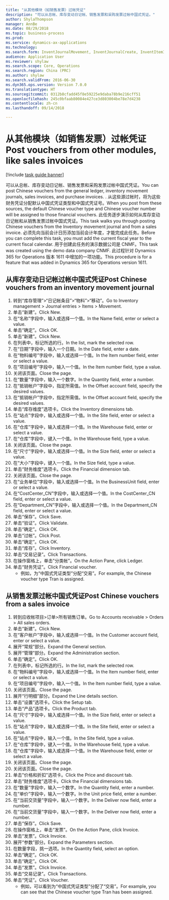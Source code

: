 ```yaml
--- 
title: "从其他模块（如销售发票）过帐凭证"
description: "可以从总帐、库存变动日记帐、销售发票和采购发票过帐中国式凭证。"
author: ShylaThompson
manager: AnnBe
ms.date: 08/29/2018
ms.topic: business-process
ms.prod: 
ms.service: dynamics-ax-applications
ms.technology: 
ms.search.form: InventJournalMovement, InventJournalCreate, InventItemIdLookupSimple, InventLocationIdLookup, InventProductDimensionLookup, DimensionLookup, InventTrans, SalesTableListPage, SalesCreateOrder, SalesTable, SalesEditLines,  CustInvoiceJournal, CustTrans
audience: Application User
ms.reviewer: shylaw
ms.search.scope: Core, Operations
ms.search.region: China (PRC)
ms.author: shylaw
ms.search.validFrom: 2016-06-30
ms.dyn365.ops.version: Version 7.0.0
ms.translationtype: HT
ms.sourcegitcommit: 0312b8cfadd45f8e59225e9daba78b9e216cff51
ms.openlocfilehash: 245c0bfaab80084e427ce3d803004be78e7d4238
ms.contentlocale: zh-cn
ms.lasthandoff: 09/14/2018

---
```

# <a name="post-vouchers-from-other-modules-like-sales-invoices"></a><span data-ttu-id="064f8-103">从其他模块（如销售发票）过帐凭证</span><span class="sxs-lookup"><span data-stu-id="064f8-103">Post vouchers from other modules, like sales invoices</span></span>

[!include [task guide banner](../../includes/task-guide-banner.md)]

<span data-ttu-id="064f8-104">可以从总帐、库存变动日记帐、销售发票和采购发票过帐中国式凭证。</span><span class="sxs-lookup"><span data-stu-id="064f8-104">You can post Chinese vouchers from the general ledger, inventory movement journals, sales invoices, and purchase invoices.</span></span> <span data-ttu-id="064f8-105">. 从这些源过帐时，将为这些财务凭证分配默认中国式凭证类型和中国式凭证号。</span><span class="sxs-lookup"><span data-stu-id="064f8-105">When you post from these sources, the default Chinese voucher type and Chinese voucher number will be assigned to those financial vouchers.</span></span>
<span data-ttu-id="064f8-106">此任务逐步演示如何从库存变动日记帐和从销售发票过帐中国式凭证。</span><span class="sxs-lookup"><span data-stu-id="064f8-106">This task walks you through posting Chinese vouchers from the Inventory movement journal and from a sales invoice.</span></span>
<span data-ttu-id="064f8-107">必须先向当前会计日历添加当前会计年度，才能完成此任务。</span><span class="sxs-lookup"><span data-stu-id="064f8-107">Before you can complete this task, you must add the current fiscal year to the current fiscal calendar.</span></span> <span data-ttu-id="064f8-108">用于创建此任务的演示数据公司是 CNMF。</span><span class="sxs-lookup"><span data-stu-id="064f8-108">This task was created using the demo data company CNMF.</span></span> <span data-ttu-id="064f8-109">此过程针对 Dynamics 365 for Operations 版本 1611 中增加的一项功能。</span><span class="sxs-lookup"><span data-stu-id="064f8-109">This procedure is for a feature that was added in Dynamics 365 for Operations version 1611.</span></span>


## <a name="post-chinese-vouchers-from-an-inventory-movement-journal"></a><span data-ttu-id="064f8-110">从库存变动日记帐过帐中国式凭证</span><span class="sxs-lookup"><span data-stu-id="064f8-110">Post Chinese vouchers from an inventory movement journal</span></span>
1. <span data-ttu-id="064f8-111">转到“库存管理”>“日记帐条目”>“物料”>“移动”。</span><span class="sxs-lookup"><span data-stu-id="064f8-111">Go to Inventory management > Journal entries > Items > Movement.</span></span>
2. <span data-ttu-id="064f8-112">单击“新建”。</span><span class="sxs-lookup"><span data-stu-id="064f8-112">Click New.</span></span>
3. <span data-ttu-id="064f8-113">在“名称”字段中，输入或选择一个值。</span><span class="sxs-lookup"><span data-stu-id="064f8-113">In the Name field, enter or select a value.</span></span>
4. <span data-ttu-id="064f8-114">单击“确定”。</span><span class="sxs-lookup"><span data-stu-id="064f8-114">Click OK.</span></span>
5. <span data-ttu-id="064f8-115">单击“新建”。</span><span class="sxs-lookup"><span data-stu-id="064f8-115">Click New.</span></span>
6. <span data-ttu-id="064f8-116">在列表中，标记所选的行。</span><span class="sxs-lookup"><span data-stu-id="064f8-116">In the list, mark the selected row.</span></span>
7. <span data-ttu-id="064f8-117">在“日期”字段中，输入一个日期。</span><span class="sxs-lookup"><span data-stu-id="064f8-117">In the Date field, enter a date.</span></span>
8. <span data-ttu-id="064f8-118">在“物料编号”字段中，输入或选择一个值。</span><span class="sxs-lookup"><span data-stu-id="064f8-118">In the Item number field, enter or select a value.</span></span>
9. <span data-ttu-id="064f8-119">在“项目编号”字段中，输入一个值。</span><span class="sxs-lookup"><span data-stu-id="064f8-119">In the Item number field, type a value.</span></span>
10. <span data-ttu-id="064f8-120">关闭该页面。</span><span class="sxs-lookup"><span data-stu-id="064f8-120">Close the page.</span></span>
11. <span data-ttu-id="064f8-121">在“数量”字段中，输入一个数字。</span><span class="sxs-lookup"><span data-stu-id="064f8-121">In the Quantity field, enter a number.</span></span>
12. <span data-ttu-id="064f8-122">在“抵销帐户”字段中，指定所需值。</span><span class="sxs-lookup"><span data-stu-id="064f8-122">In the Offset account field, specify the desired values.</span></span>
13. <span data-ttu-id="064f8-123">在“抵销帐户”字段中，指定所需值。</span><span class="sxs-lookup"><span data-stu-id="064f8-123">In the Offset account field, specify the desired values.</span></span>
14. <span data-ttu-id="064f8-124">单击“库存维度”选项卡。</span><span class="sxs-lookup"><span data-stu-id="064f8-124">Click the Inventory dimensions tab.</span></span>
15. <span data-ttu-id="064f8-125">在“站点”字段中，输入或选择一个值。</span><span class="sxs-lookup"><span data-stu-id="064f8-125">In the Site field, enter or select a value.</span></span>
16. <span data-ttu-id="064f8-126">在“仓库”字段中，输入或选择一个值。</span><span class="sxs-lookup"><span data-stu-id="064f8-126">In the Warehouse field, enter or select a value.</span></span>
17. <span data-ttu-id="064f8-127">在“仓库”字段中，键入一个值。</span><span class="sxs-lookup"><span data-stu-id="064f8-127">In the Warehouse field, type a value.</span></span>
18. <span data-ttu-id="064f8-128">关闭该页面。</span><span class="sxs-lookup"><span data-stu-id="064f8-128">Close the page.</span></span>
19. <span data-ttu-id="064f8-129">在“尺寸”字段中，输入或选择一个值。</span><span class="sxs-lookup"><span data-stu-id="064f8-129">In the Size field, enter or select a value.</span></span>
20. <span data-ttu-id="064f8-130">在“大小”字段中，键入一个值。</span><span class="sxs-lookup"><span data-stu-id="064f8-130">In the Size field, type a value.</span></span>
21. <span data-ttu-id="064f8-131">单击“财务维度”选项卡。</span><span class="sxs-lookup"><span data-stu-id="064f8-131">Click the Financial dimension tab.</span></span>
22. <span data-ttu-id="064f8-132">关闭该页面。</span><span class="sxs-lookup"><span data-stu-id="064f8-132">Close the page.</span></span>
23. <span data-ttu-id="064f8-133">在“业务单位”字段中，输入或选择一个值。</span><span class="sxs-lookup"><span data-stu-id="064f8-133">In the BusinessUnit field, enter or select a value.</span></span>
24. <span data-ttu-id="064f8-134">在“CostCenter_CN”字段中，输入或选择一个值。</span><span class="sxs-lookup"><span data-stu-id="064f8-134">In the CostCenter_CN field, enter or select a value.</span></span>
25. <span data-ttu-id="064f8-135">在“Department_CN”字段中，输入或选择一个值。</span><span class="sxs-lookup"><span data-stu-id="064f8-135">In the Department_CN field, enter or select a value.</span></span>
26. <span data-ttu-id="064f8-136">单击“保存”。</span><span class="sxs-lookup"><span data-stu-id="064f8-136">Click Save.</span></span>
27. <span data-ttu-id="064f8-137">单击“验证”。</span><span class="sxs-lookup"><span data-stu-id="064f8-137">Click Validate.</span></span>
28. <span data-ttu-id="064f8-138">单击“确定”。</span><span class="sxs-lookup"><span data-stu-id="064f8-138">Click OK.</span></span>
29. <span data-ttu-id="064f8-139">单击“过帐”。</span><span class="sxs-lookup"><span data-stu-id="064f8-139">Click Post.</span></span>
30. <span data-ttu-id="064f8-140">单击“确定”。</span><span class="sxs-lookup"><span data-stu-id="064f8-140">Click OK.</span></span>
31. <span data-ttu-id="064f8-141">单击“库存”。</span><span class="sxs-lookup"><span data-stu-id="064f8-141">Click Inventory.</span></span>
32. <span data-ttu-id="064f8-142">单击“交易记录”。</span><span class="sxs-lookup"><span data-stu-id="064f8-142">Click Transactions.</span></span>
33. <span data-ttu-id="064f8-143">在操作窗格上，单击"分类帐"。</span><span class="sxs-lookup"><span data-stu-id="064f8-143">On the Action Pane, click Ledger.</span></span>
34. <span data-ttu-id="064f8-144">单击“财务凭证”。</span><span class="sxs-lookup"><span data-stu-id="064f8-144">Click Financial voucher.</span></span>
    * <span data-ttu-id="064f8-145">例如，为“中国式凭证类型”分配“交易”。</span><span class="sxs-lookup"><span data-stu-id="064f8-145">For example, the Chinese voucher type Tran is assigned.</span></span>  

## <a name="post-chinese-vouchers-from-a-sales-invoice"></a><span data-ttu-id="064f8-146">从销售发票过帐中国式凭证</span><span class="sxs-lookup"><span data-stu-id="064f8-146">Post Chinese vouchers from a sales invoice</span></span>
1. <span data-ttu-id="064f8-147">转到应收帐项目>订单>所有销售订单。</span><span class="sxs-lookup"><span data-stu-id="064f8-147">Go to Accounts receivable > Orders > All sales orders.</span></span>
2. <span data-ttu-id="064f8-148">单击“新建”。</span><span class="sxs-lookup"><span data-stu-id="064f8-148">Click New.</span></span>
3. <span data-ttu-id="064f8-149">在“客户帐户”字段中，输入或选择一个值。</span><span class="sxs-lookup"><span data-stu-id="064f8-149">In the Customer account field, enter or select a value.</span></span>
4. <span data-ttu-id="064f8-150">展开“常规”部分。</span><span class="sxs-lookup"><span data-stu-id="064f8-150">Expand the General section.</span></span>
5. <span data-ttu-id="064f8-151">展开“管理”部分。</span><span class="sxs-lookup"><span data-stu-id="064f8-151">Expand the Administration section.</span></span>
6. <span data-ttu-id="064f8-152">单击“确定”。</span><span class="sxs-lookup"><span data-stu-id="064f8-152">Click OK.</span></span>
7. <span data-ttu-id="064f8-153">在列表中，标记所选的行。</span><span class="sxs-lookup"><span data-stu-id="064f8-153">In the list, mark the selected row.</span></span>
8. <span data-ttu-id="064f8-154">在“物料编号”字段中，输入或选择一个值。</span><span class="sxs-lookup"><span data-stu-id="064f8-154">In the Item number field, enter or select a value.</span></span>
9. <span data-ttu-id="064f8-155">在“项目编号”字段中，输入一个值。</span><span class="sxs-lookup"><span data-stu-id="064f8-155">In the Item number field, type a value.</span></span>
10. <span data-ttu-id="064f8-156">关闭该页面。</span><span class="sxs-lookup"><span data-stu-id="064f8-156">Close the page.</span></span>
11. <span data-ttu-id="064f8-157">展开“行明细”部分。</span><span class="sxs-lookup"><span data-stu-id="064f8-157">Expand the Line details section.</span></span>
12. <span data-ttu-id="064f8-158">单击“设置”选项卡。</span><span class="sxs-lookup"><span data-stu-id="064f8-158">Click the Setup tab.</span></span>
13. <span data-ttu-id="064f8-159">单击“产品”选项卡。</span><span class="sxs-lookup"><span data-stu-id="064f8-159">Click the Product tab.</span></span>
14. <span data-ttu-id="064f8-160">在“尺寸”字段中，输入或选择一个值。</span><span class="sxs-lookup"><span data-stu-id="064f8-160">In the Size field, enter or select a value.</span></span>
15. <span data-ttu-id="064f8-161">在“站点”字段中，输入或选择一个值。</span><span class="sxs-lookup"><span data-stu-id="064f8-161">In the Site field, enter or select a value.</span></span>
16. <span data-ttu-id="064f8-162">在“站点”字段中，输入一个值。</span><span class="sxs-lookup"><span data-stu-id="064f8-162">In the Site field, type a value.</span></span>
17. <span data-ttu-id="064f8-163">在“仓库”字段中，键入一个值。</span><span class="sxs-lookup"><span data-stu-id="064f8-163">In the Warehouse field, type a value.</span></span>
18. <span data-ttu-id="064f8-164">在“仓库”字段中，输入或选择一个值。</span><span class="sxs-lookup"><span data-stu-id="064f8-164">In the Warehouse field, enter or select a value.</span></span>
19. <span data-ttu-id="064f8-165">关闭该页面。</span><span class="sxs-lookup"><span data-stu-id="064f8-165">Close the page.</span></span>
20. <span data-ttu-id="064f8-166">关闭该页面。</span><span class="sxs-lookup"><span data-stu-id="064f8-166">Close the page.</span></span>
21. <span data-ttu-id="064f8-167">单击"价格和折扣"选项卡。</span><span class="sxs-lookup"><span data-stu-id="064f8-167">Click the Price and discount tab.</span></span>
22. <span data-ttu-id="064f8-168">单击“财务维度”选项卡。</span><span class="sxs-lookup"><span data-stu-id="064f8-168">Click the Financial dimensions tab.</span></span>
23. <span data-ttu-id="064f8-169">在“数量”字段中，输入一个数字。</span><span class="sxs-lookup"><span data-stu-id="064f8-169">In the Quantity field, enter a number.</span></span>
24. <span data-ttu-id="064f8-170">在“单价”字段中，输入一个数字。</span><span class="sxs-lookup"><span data-stu-id="064f8-170">In the Unit price field, enter a number.</span></span>
25. <span data-ttu-id="064f8-171">在“当前交货量”字段中，输入一个数字。</span><span class="sxs-lookup"><span data-stu-id="064f8-171">In the Deliver now field, enter a number.</span></span>
26. <span data-ttu-id="064f8-172">在“当前交货量”字段中，输入一个数字。</span><span class="sxs-lookup"><span data-stu-id="064f8-172">In the Deliver now field, enter a number.</span></span>
27. <span data-ttu-id="064f8-173">单击“保存”。</span><span class="sxs-lookup"><span data-stu-id="064f8-173">Click Save.</span></span>
28. <span data-ttu-id="064f8-174">在操作窗格上，单击“发票”。</span><span class="sxs-lookup"><span data-stu-id="064f8-174">On the Action Pane, click Invoice.</span></span>
29. <span data-ttu-id="064f8-175">单击“发票”。</span><span class="sxs-lookup"><span data-stu-id="064f8-175">Click Invoice.</span></span>
30. <span data-ttu-id="064f8-176">展开“参数”部分。</span><span class="sxs-lookup"><span data-stu-id="064f8-176">Expand the Parameters section.</span></span>
31. <span data-ttu-id="064f8-177">在数量字段，挑一选项。</span><span class="sxs-lookup"><span data-stu-id="064f8-177">In the Quantity field, select an option.</span></span>
32. <span data-ttu-id="064f8-178">单击“确定”。</span><span class="sxs-lookup"><span data-stu-id="064f8-178">Click OK.</span></span>
33. <span data-ttu-id="064f8-179">单击“确定”。</span><span class="sxs-lookup"><span data-stu-id="064f8-179">Click OK.</span></span>
34. <span data-ttu-id="064f8-180">单击“发票”。</span><span class="sxs-lookup"><span data-stu-id="064f8-180">Click Invoice.</span></span>
35. <span data-ttu-id="064f8-181">单击“交易记录”。</span><span class="sxs-lookup"><span data-stu-id="064f8-181">Click Transactions.</span></span>
36. <span data-ttu-id="064f8-182">单击“凭证”。</span><span class="sxs-lookup"><span data-stu-id="064f8-182">Click Voucher.</span></span>
    * <span data-ttu-id="064f8-183">例如，可以看到为“中国式凭证类型”分配了“交易”。</span><span class="sxs-lookup"><span data-stu-id="064f8-183">For example, you can see that the Chinese voucher type Tran has been assigned.</span></span>  


